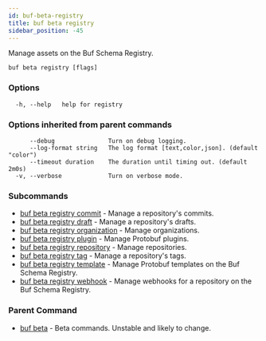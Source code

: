 ```yaml
---
id: buf-beta-registry
title: buf beta registry
sidebar_position: -45
---
```

Manage assets on the Buf Schema Registry.

```
buf beta registry [flags]
```

### Options

```
  -h, --help   help for registry
```

### Options inherited from parent commands

```
      --debug               Turn on debug logging.
      --log-format string   The log format [text,color,json]. (default "color")
      --timeout duration    The duration until timing out. (default 2m0s)
  -v, --verbose             Turn on verbose mode.
```

### Subcommands

* [buf beta registry commit](buf-beta-registry-commit.md)	 - Manage a repository's commits.
* [buf beta registry draft](buf-beta-registry-draft.md)	 - Manage a repository's drafts.
* [buf beta registry organization](buf-beta-registry-organization.md)	 - Manage organizations.
* [buf beta registry plugin](buf-beta-registry-plugin.md)	 - Manage Protobuf plugins.
* [buf beta registry repository](buf-beta-registry-repository.md)	 - Manage repositories.
* [buf beta registry tag](buf-beta-registry-tag.md)	 - Manage a repository's tags.
* [buf beta registry template](buf-beta-registry-template.md)	 - Manage Protobuf templates on the Buf Schema Registry.
* [buf beta registry webhook](buf-beta-registry-webhook.md)	 - Manage webhooks for a repository on the Buf Schema Registry.

### Parent Command

* [buf beta](buf-beta.md)	 - Beta commands. Unstable and likely to change.
